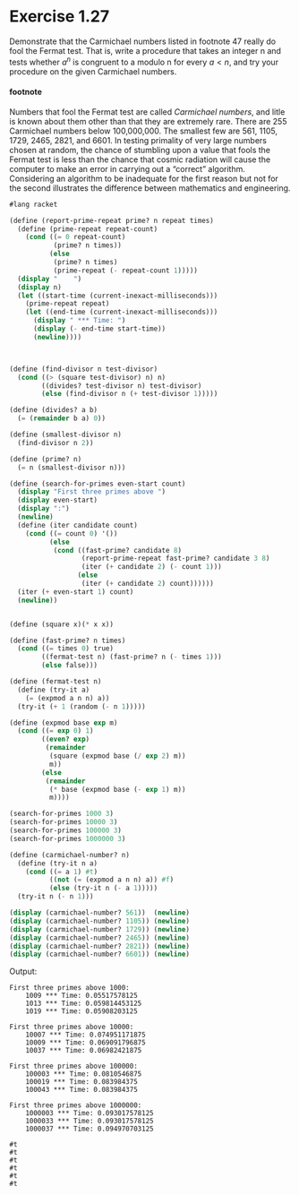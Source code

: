 # Exercise 1.27
Demonstrate that the Carmichael numbers listed in footnote 47 really do fool the Fermat test. That is, write a procedure that takes an integer n and tests whether $a^n$ is congruent to a modulo n for every $a < n$, and try your procedure on the given Carmichael numbers.

#### footnote
Numbers that fool the Fermat test are called _Carmichael numbers_, and litle is known about them other than that they are extremely rare. There are 255 Carmichael numbers below 100,000,000. The smallest few are 561, 1105, 1729, 2465, 2821, and 6601.
In testing primality of very large numbers chosen at random, the chance of stumbling upon a value that fools the Fermat test is less than the chance that cosmic radiation will cause the computer to make an error in carrying out a “correct” algorithm. Considering an algorithm to be inadequate for the first reason but not for the second illustrates the difference between mathematics and engineering.

```scheme 
#lang racket

(define (report-prime-repeat prime? n repeat times)
  (define (prime-repeat repeat-count)
    (cond ((= 0 repeat-count)
           (prime? n times))
          (else
           (prime? n times)
           (prime-repeat (- repeat-count 1)))))
  (display "    ")
  (display n)
  (let ((start-time (current-inexact-milliseconds)))
    (prime-repeat repeat)
    (let ((end-time (current-inexact-milliseconds)))
      (display " *** Time: ")
      (display (- end-time start-time))
      (newline))))



(define (find-divisor n test-divisor)
  (cond ((> (square test-divisor) n) n)
        ((divides? test-divisor n) test-divisor)
        (else (find-divisor n (+ test-divisor 1)))))

(define (divides? a b)
  (= (remainder b a) 0))

(define (smallest-divisor n)
  (find-divisor n 2))

(define (prime? n)
  (= n (smallest-divisor n)))

(define (search-for-primes even-start count)
  (display "First three primes above ")
  (display even-start)
  (display ":")
  (newline)
  (define (iter candidate count)
    (cond ((= count 0) '())
          (else
           (cond ((fast-prime? candidate 8)
                  (report-prime-repeat fast-prime? candidate 3 8)
                  (iter (+ candidate 2) (- count 1)))
                 (else
                  (iter (+ candidate 2) count))))))
  (iter (+ even-start 1) count)
  (newline))


(define (square x)(* x x))

(define (fast-prime? n times)
  (cond ((= times 0) true)
        ((fermat-test n) (fast-prime? n (- times 1)))
        (else false)))

(define (fermat-test n)
  (define (try-it a)
    (= (expmod a n n) a))
  (try-it (+ 1 (random (- n 1)))))

(define (expmod base exp m)
  (cond ((= exp 0) 1)
        ((even? exp)
         (remainder
          (square (expmod base (/ exp 2) m))
          m))
        (else
         (remainder
          (* base (expmod base (- exp 1) m))
          m))))

(search-for-primes 1000 3)
(search-for-primes 10000 3)
(search-for-primes 100000 3)
(search-for-primes 1000000 3)

(define (carmichael-number? n)
  (define (try-it n a)
    (cond ((= a 1) #t)
          ((not (= (expmod a n n) a)) #f)
          (else (try-it n (- a 1)))))
  (try-it n (- n 1)))

(display (carmichael-number? 561))  (newline)
(display (carmichael-number? 1105)) (newline)
(display (carmichael-number? 1729)) (newline)
(display (carmichael-number? 2465)) (newline)
(display (carmichael-number? 2821)) (newline)
(display (carmichael-number? 6601)) (newline)
```
Output:
```
First three primes above 1000:
    1009 *** Time: 0.05517578125
    1013 *** Time: 0.059814453125
    1019 *** Time: 0.05908203125

First three primes above 10000:
    10007 *** Time: 0.074951171875
    10009 *** Time: 0.069091796875
    10037 *** Time: 0.06982421875

First three primes above 100000:
    100003 *** Time: 0.0810546875
    100019 *** Time: 0.083984375
    100043 *** Time: 0.083984375

First three primes above 1000000:
    1000003 *** Time: 0.093017578125
    1000033 *** Time: 0.093017578125
    1000037 *** Time: 0.094970703125

#t
#t
#t
#t
#t
#t
```